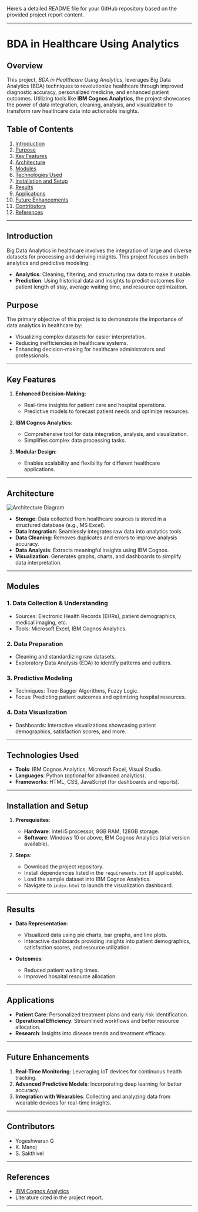 Here’s a detailed README file for your GitHub repository based on the provided project report content.

---

# BDA in Healthcare Using Analytics

## Overview

This project, *BDA in Healthcare Using Analytics*, leverages Big Data Analytics (BDA) techniques to revolutionize healthcare through improved diagnostic accuracy, personalized medicine, and enhanced patient outcomes. Utilizing tools like **IBM Cognos Analytics**, the project showcases the power of data integration, cleaning, analysis, and visualization to transform raw healthcare data into actionable insights.

## Table of Contents
1. [Introduction](#introduction)
2. [Purpose](#purpose)
3. [Key Features](#key-features)
4. [Architecture](#architecture)
5. [Modules](#modules)
6. [Technologies Used](#technologies-used)
7. [Installation and Setup](#installation-and-setup)
8. [Results](#results)
9. [Applications](#applications)
10. [Future Enhancements](#future-enhancements)
11. [Contributors](#contributors)
12. [References](#references)

---

## Introduction

Big Data Analytics in healthcare involves the integration of large and diverse datasets for processing and deriving insights. This project focuses on both analytics and predictive modeling:
- **Analytics**: Cleaning, filtering, and structuring raw data to make it usable.
- **Prediction**: Using historical data and insights to predict outcomes like patient length of stay, average waiting time, and resource optimization.

## Purpose

The primary objective of this project is to demonstrate the importance of data analytics in healthcare by:
- Visualizing complex datasets for easier interpretation.
- Reducing inefficiencies in healthcare systems.
- Enhancing decision-making for healthcare administrators and professionals.

---

## Key Features

1. **Enhanced Decision-Making**:
   - Real-time insights for patient care and hospital operations.
   - Predictive models to forecast patient needs and optimize resources.

2. **IBM Cognos Analytics**:
   - Comprehensive tool for data integration, analysis, and visualization.
   - Simplifies complex data processing tasks.

3. **Modular Design**:
   - Enables scalability and flexibility for different healthcare applications.

---

## Architecture

![Architecture Diagram](link-to-diagram-if-available)

- **Storage**: Data collected from healthcare sources is stored in a structured database (e.g., MS Excel).
- **Data Integration**: Seamlessly integrates raw data into analytics tools.
- **Data Cleaning**: Removes duplicates and errors to improve analysis accuracy.
- **Data Analysis**: Extracts meaningful insights using IBM Cognos.
- **Visualization**: Generates graphs, charts, and dashboards to simplify data interpretation.

---

## Modules

### 1. Data Collection & Understanding
- Sources: Electronic Health Records (EHRs), patient demographics, medical imaging, etc.
- Tools: Microsoft Excel, IBM Cognos Analytics.

### 2. Data Preparation
- Cleaning and standardizing raw datasets.
- Exploratory Data Analysis (EDA) to identify patterns and outliers.

### 3. Predictive Modeling
- Techniques: Tree-Bagger Algorithms, Fuzzy Logic.
- Focus: Predicting patient outcomes and optimizing hospital resources.

### 4. Data Visualization
- Dashboards: Interactive visualizations showcasing patient demographics, satisfaction scores, and more.

---

## Technologies Used

- **Tools**: IBM Cognos Analytics, Microsoft Excel, Visual Studio.
- **Languages**: Python (optional for advanced analytics).
- **Frameworks**: HTML, CSS, JavaScript (for dashboards and reports).

---

## Installation and Setup

1. **Prerequisites**:
   - **Hardware**: Intel i5 processor, 8GB RAM, 128GB storage.
   - **Software**: Windows 10 or above, IBM Cognos Analytics (trial version available).

2. **Steps**:
   - Download the project repository.
   - Install dependencies listed in the `requirements.txt` (if applicable).
   - Load the sample dataset into IBM Cognos Analytics.
   - Navigate to `index.html` to launch the visualization dashboard.

---

## Results

- **Data Representation**: 
   - Visualized data using pie charts, bar graphs, and line plots.
   - Interactive dashboards providing insights into patient demographics, satisfaction scores, and resource utilization.

- **Outcomes**:
   - Reduced patient waiting times.
   - Improved hospital resource allocation.

---

## Applications

- **Patient Care**: Personalized treatment plans and early risk identification.
- **Operational Efficiency**: Streamlined workflows and better resource allocation.
- **Research**: Insights into disease trends and treatment efficacy.

---

## Future Enhancements

1. **Real-Time Monitoring**: Leveraging IoT devices for continuous health tracking.
2. **Advanced Predictive Models**: Incorporating deep learning for better accuracy.
3. **Integration with Wearables**: Collecting and analyzing data from wearable devices for real-time insights.

---

## Contributors

- Yogeshwaran G  
- K. Manoj  
- S. Sakthivel  

---

## References

- [IBM Cognos Analytics](https://www.ibm.com/products/cognos-analytics)
- Literature cited in the project report.

--- 
